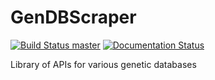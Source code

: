 # GenDBScraper

[![Build Status master](https://img.shields.io/travis/eucall-software/simex_platform/master.svg?label=master)](https://travis-ci.org/eucall-software/simex_platform/branches)
[![Documentation Status](https://readthedocs.org/projects/gendbscraper/badge/?version=latest)](https://gendbscraper.readthedocs.io/en/latest/?badge=latest)

Library of APIs for various genetic databases
